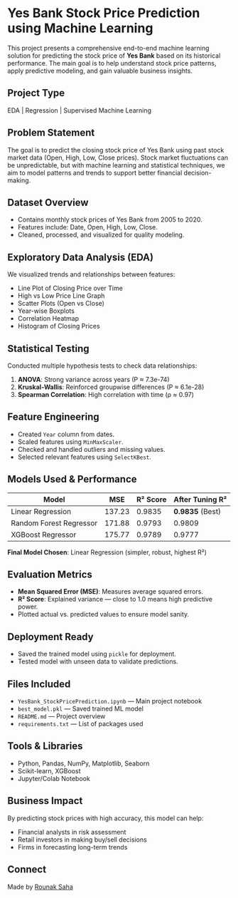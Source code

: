 # Yes Bank Stock Price Prediction using Machine Learning

This project presents a comprehensive end-to-end machine learning solution for predicting the stock price of **Yes Bank** based on its historical performance. The main goal is to help understand stock price patterns, apply predictive modeling, and gain valuable business insights.

## Project Type
EDA | Regression | Supervised Machine Learning

## Problem Statement
The goal is to predict the closing stock price of Yes Bank using past stock market data (Open, High, Low, Close prices). Stock market fluctuations can be unpredictable, but with machine learning and statistical techniques, we aim to model patterns and trends to support better financial decision-making.

## Dataset Overview
-  Contains monthly stock prices of Yes Bank from 2005 to 2020.
-  Features include: Date, Open, High, Low, Close.
-  Cleaned, processed, and visualized for quality modeling.

##  Exploratory Data Analysis (EDA)
We visualized trends and relationships between features:
- Line Plot of Closing Price over Time
- High vs Low Price Line Graph
- Scatter Plots (Open vs Close)
- Year-wise Boxplots
- Correlation Heatmap
- Histogram of Closing Prices

##  Statistical Testing
Conducted multiple hypothesis tests to check data relationships:
1. **ANOVA**: Strong variance across years (P ≈ 7.3e-74)
2. **Kruskal-Wallis**: Reinforced groupwise differences (P ≈ 6.1e-28)
3. **Spearman Correlation**: High correlation with time (ρ ≈ 0.97)

##  Feature Engineering
- Created `Year` column from dates.
- Scaled features using `MinMaxScaler`.
- Checked and handled outliers and missing values.
- Selected relevant features using `SelectKBest`.

##  Models Used & Performance
| Model                 | MSE       | R² Score | After Tuning R² |
|----------------------|-----------|----------|------------------|
| Linear Regression     | 137.23    | 0.9835   |  **0.9835** (Best) |
| Random Forest Regressor | 171.88 | 0.9793   | 0.9809 |
| XGBoost Regressor     | 175.77    | 0.9789   | 0.9777 |

 **Final Model Chosen**: Linear Regression (simpler, robust, highest R²)

##  Evaluation Metrics
- **Mean Squared Error (MSE)**: Measures average squared errors.
- **R² Score**: Explained variance — close to 1.0 means high predictive power.
- Plotted actual vs. predicted values to ensure model sanity.

##  Deployment Ready
- Saved the trained model using `pickle` for deployment.
- Tested model with unseen data to validate predictions.

##  Files Included
- `YesBank_StockPricePrediction.ipynb` — Main project notebook
- `best_model.pkl` — Saved trained ML model
- `README.md` — Project overview
- `requirements.txt` — List of packages used

##  Tools & Libraries
- Python, Pandas, NumPy, Matplotlib, Seaborn
- Scikit-learn, XGBoost
- Jupyter/Colab Notebook

##  Business Impact
By predicting stock prices with high accuracy, this model can help:
- Financial analysts in risk assessment
- Retail investors in making buy/sell decisions
- Firms in forecasting long-term trends



##  Connect
Made by [Rounak Saha](https://github.com/Rounak36)  


